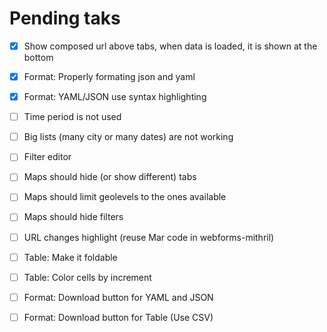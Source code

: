 # Pending taks

- [x] Show composed url above tabs, when data is loaded, it is shown at the bottom
- [x] Format: Properly formating json and yaml
- [x] Format: YAML/JSON use syntax highlighting
- [ ] Time period is not used
- [ ] Big lists (many city or many dates) are not working
- [ ] Filter editor
- [ ] Maps should hide (or show different) tabs
- [ ] Maps should limit geolevels to the ones available
- [ ] Maps should hide filters
- [ ] URL changes highlight (reuse Mar code in webforms-mithril)
- [ ] Table: Make it foldable
- [ ] Table: Color cells by increment
- [ ] Format: Download button for YAML and JSON
- [ ] Format: Download button for Table (Use CSV)


